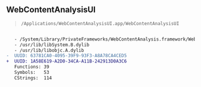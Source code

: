 ## WebContentAnalysisUI

> `/Applications/WebContentAnalysisUI.app/WebContentAnalysisUI`

```diff

   - /System/Library/PrivateFrameworks/WebContentAnalysis.framework/WebContentAnalysis
   - /usr/lib/libSystem.B.dylib
   - /usr/lib/libobjc.A.dylib
-  UUID: 63781CA0-4095-39F9-93F3-A8A78CA4CED5
+  UUID: 1A58E619-A2D0-34CA-A11B-242913D0A3C6
   Functions: 39
   Symbols:   53
   CStrings:  114

```
